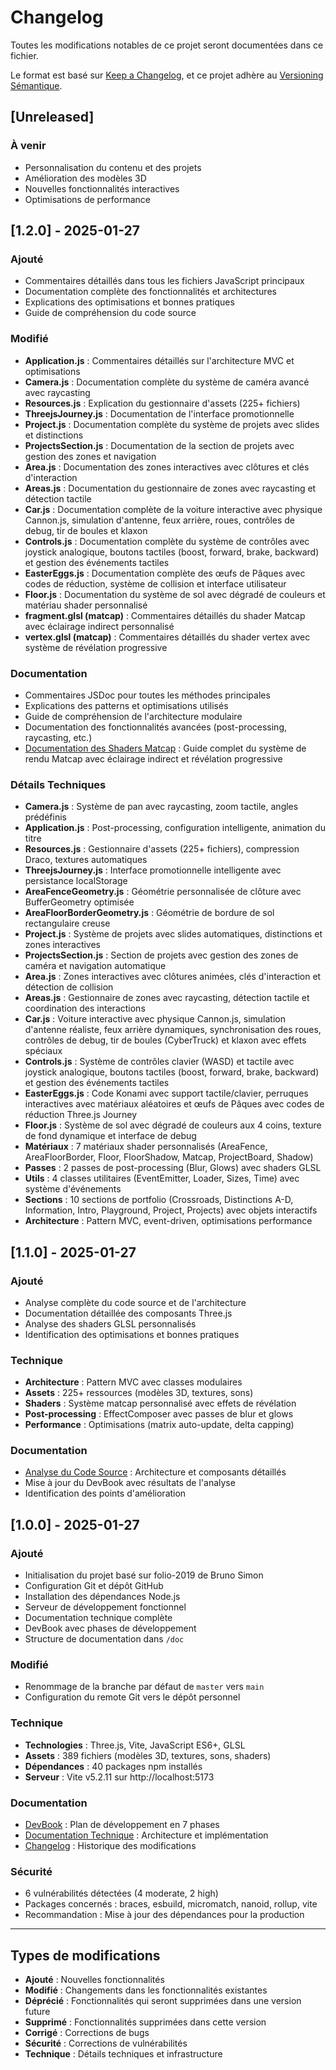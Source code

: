 # Changelog

Toutes les modifications notables de ce projet seront documentées dans ce fichier.

Le format est basé sur [Keep a Changelog](https://keepachangelog.com/fr/1.0.0/),
et ce projet adhère au [Versioning Sémantique](https://semver.org/spec/v2.0.0.html).

## [Unreleased]

### À venir
- Personnalisation du contenu et des projets
- Amélioration des modèles 3D
- Nouvelles fonctionnalités interactives
- Optimisations de performance

## [1.2.0] - 2025-01-27

### Ajouté
- Commentaires détaillés dans tous les fichiers JavaScript principaux
- Documentation complète des fonctionnalités et architectures
- Explications des optimisations et bonnes pratiques
- Guide de compréhension du code source

### Modifié
- **Application.js** : Commentaires détaillés sur l'architecture MVC et optimisations
- **Camera.js** : Documentation complète du système de caméra avancé avec raycasting
- **Resources.js** : Explication du gestionnaire d'assets (225+ fichiers)
- **ThreejsJourney.js** : Documentation de l'interface promotionnelle
- **Project.js** : Documentation complète du système de projets avec slides et distinctions
- **ProjectsSection.js** : Documentation de la section de projets avec gestion des zones et navigation
- **Area.js** : Documentation des zones interactives avec clôtures et clés d'interaction
- **Areas.js** : Documentation du gestionnaire de zones avec raycasting et détection tactile
- **Car.js** : Documentation complète de la voiture interactive avec physique Cannon.js, simulation d'antenne, feux arrière, roues, contrôles de debug, tir de boules et klaxon
- **Controls.js** : Documentation complète du système de contrôles avec joystick analogique, boutons tactiles (boost, forward, brake, backward) et gestion des événements tactiles
- **EasterEggs.js** : Documentation complète des œufs de Pâques avec codes de réduction, système de collision et interface utilisateur
- **Floor.js** : Documentation du système de sol avec dégradé de couleurs et matériau shader personnalisé
- **fragment.glsl (matcap)** : Commentaires détaillés du shader Matcap avec éclairage indirect personnalisé
- **vertex.glsl (matcap)** : Commentaires détaillés du shader vertex avec système de révélation progressive

### Documentation
- Commentaires JSDoc pour toutes les méthodes principales
- Explications des patterns et optimisations utilisés
- Guide de compréhension de l'architecture modulaire
- Documentation des fonctionnalités avancées (post-processing, raycasting, etc.)
- [Documentation des Shaders Matcap](doc/shaders-matcap.md) : Guide complet du système de rendu Matcap avec éclairage indirect et révélation progressive

### Détails Techniques
- **Camera.js** : Système de pan avec raycasting, zoom tactile, angles prédéfinis
- **Application.js** : Post-processing, configuration intelligente, animation du titre
- **Resources.js** : Gestionnaire d'assets (225+ fichiers), compression Draco, textures automatiques
- **ThreejsJourney.js** : Interface promotionnelle intelligente avec persistance localStorage
- **AreaFenceGeometry.js** : Géométrie personnalisée de clôture avec BufferGeometry optimisée
- **AreaFloorBorderGeometry.js** : Géométrie de bordure de sol rectangulaire creuse
- **Project.js** : Système de projets avec slides automatiques, distinctions et zones interactives
- **ProjectsSection.js** : Section de projets avec gestion des zones de caméra et navigation automatique
- **Area.js** : Zones interactives avec clôtures animées, clés d'interaction et détection de collision
- **Areas.js** : Gestionnaire de zones avec raycasting, détection tactile et coordination des interactions
- **Car.js** : Voiture interactive avec physique Cannon.js, simulation d'antenne réaliste, feux arrière dynamiques, synchronisation des roues, contrôles de debug, tir de boules (CyberTruck) et klaxon avec effets spéciaux
- **Controls.js** : Système de contrôles clavier (WASD) et tactile avec joystick analogique, boutons tactiles (boost, forward, brake, backward) et gestion des événements tactiles
- **EasterEggs.js** : Code Konami avec support tactile/clavier, perruques interactives avec matériaux aléatoires et œufs de Pâques avec codes de réduction Three.js Journey
- **Floor.js** : Système de sol avec dégradé de couleurs aux 4 coins, texture de fond dynamique et interface de debug
- **Matériaux** : 7 matériaux shader personnalisés (AreaFence, AreaFloorBorder, Floor, FloorShadow, Matcap, ProjectBoard, Shadow)
- **Passes** : 2 passes de post-processing (Blur, Glows) avec shaders GLSL
- **Utils** : 4 classes utilitaires (EventEmitter, Loader, Sizes, Time) avec système d'événements
- **Sections** : 10 sections de portfolio (Crossroads, Distinctions A-D, Information, Intro, Playground, Project, Projects) avec objets interactifs
- **Architecture** : Pattern MVC, event-driven, optimisations performance

## [1.1.0] - 2025-01-27

### Ajouté
- Analyse complète du code source et de l'architecture
- Documentation détaillée des composants Three.js
- Analyse des shaders GLSL personnalisés
- Identification des optimisations et bonnes pratiques

### Technique
- **Architecture** : Pattern MVC avec classes modulaires
- **Assets** : 225+ ressources (modèles 3D, textures, sons)
- **Shaders** : Système matcap personnalisé avec effets de révélation
- **Post-processing** : EffectComposer avec passes de blur et glows
- **Performance** : Optimisations (matrix auto-update, delta capping)

### Documentation
- [Analyse du Code Source](doc/analyse-code-source.md) : Architecture et composants détaillés
- Mise à jour du DevBook avec résultats de l'analyse
- Identification des points d'amélioration

## [1.0.0] - 2025-01-27

### Ajouté
- Initialisation du projet basé sur folio-2019 de Bruno Simon
- Configuration Git et dépôt GitHub
- Installation des dépendances Node.js
- Serveur de développement fonctionnel
- Documentation technique complète
- DevBook avec phases de développement
- Structure de documentation dans `/doc`

### Modifié
- Renommage de la branche par défaut de `master` vers `main`
- Configuration du remote Git vers le dépôt personnel

### Technique
- **Technologies** : Three.js, Vite, JavaScript ES6+, GLSL
- **Assets** : 389 fichiers (modèles 3D, textures, sons, shaders)
- **Dépendances** : 40 packages npm installés
- **Serveur** : Vite v5.2.11 sur http://localhost:5173

### Documentation
- [DevBook](doc/devbook.md) : Plan de développement en 7 phases
- [Documentation Technique](doc/documentation-technique.md) : Architecture et implémentation
- [Changelog](CHANGELOG.md) : Historique des modifications

### Sécurité
- 6 vulnérabilités détectées (4 moderate, 2 high)
- Packages concernés : braces, esbuild, micromatch, nanoid, rollup, vite
- Recommandation : Mise à jour des dépendances pour la production

---

## Types de modifications

- **Ajouté** : Nouvelles fonctionnalités
- **Modifié** : Changements dans les fonctionnalités existantes
- **Déprécié** : Fonctionnalités qui seront supprimées dans une version future
- **Supprimé** : Fonctionnalités supprimées dans cette version
- **Corrigé** : Corrections de bugs
- **Sécurité** : Corrections de vulnérabilités
- **Technique** : Détails techniques et infrastructure
